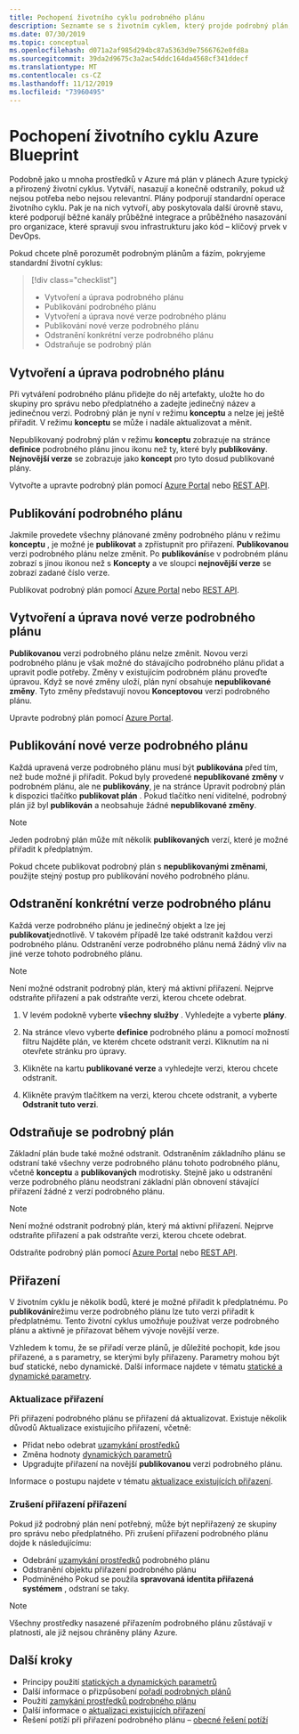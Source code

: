 ```yaml
---
title: Pochopení životního cyklu podrobného plánu
description: Seznamte se s životním cyklem, který projde podrobný plán, a podrobně o jednotlivých fázích.
ms.date: 07/30/2019
ms.topic: conceptual
ms.openlocfilehash: d071a2af985d294bc87a5363d9e7566762e0fd8a
ms.sourcegitcommit: 39da2d9675c3a2ac54ddc164da4568cf341ddecf
ms.translationtype: MT
ms.contentlocale: cs-CZ
ms.lasthandoff: 11/12/2019
ms.locfileid: "73960495"
---
```

# <a name="understand-the-lifecycle-of-an-azure-blueprint"></a>Pochopení životního cyklu Azure Blueprint

Podobně jako u mnoha prostředků v Azure má plán v plánech Azure typický a přirozený životní cyklus. Vytváří, nasazují a konečně odstranily, pokud už nejsou potřeba nebo nejsou relevantní.
Plány podporují standardní operace životního cyklu. Pak je na nich vytvoří, aby poskytovala další úrovně stavu, které podporují běžné kanály průběžné integrace a průběžného nasazování pro organizace, které spravují svou infrastrukturu jako kód – klíčový prvek v DevOps.

Pokud chcete plně porozumět podrobným plánům a fázím, pokryjeme standardní životní cyklus:

> [!div class="checklist"]
> - Vytvoření a úprava podrobného plánu
> - Publikování podrobného plánu
> - Vytvoření a úprava nové verze podrobného plánu
> - Publikování nové verze podrobného plánu
> - Odstranění konkrétní verze podrobného plánu
> - Odstraňuje se podrobný plán

## <a name="creating-and-editing-a-blueprint"></a>Vytvoření a úprava podrobného plánu

Při vytváření podrobného plánu přidejte do něj artefakty, uložte ho do skupiny pro správu nebo předplatného a zadejte jedinečný název a jedinečnou verzi. Podrobný plán je nyní v režimu **konceptu** a nelze jej ještě přiřadit. V režimu **konceptu** se může i nadále aktualizovat a měnit.

Nepublikovaný podrobný plán v režimu **konceptu** zobrazuje na stránce **definice** podrobného plánu jinou ikonu než ty, které byly **publikovány**. **Nejnovější verze** se zobrazuje jako **koncept** pro tyto dosud publikované plány.

Vytvořte a upravte podrobný plán pomocí [Azure Portal](../create-blueprint-portal.md#create-a-blueprint) nebo [REST API](../create-blueprint-rest-api.md#create-a-blueprint).

## <a name="publishing-a-blueprint"></a>Publikování podrobného plánu

Jakmile provedete všechny plánované změny podrobného plánu v režimu **konceptu** , je možné je **publikovat** a zpřístupnit pro přiřazení. **Publikovanou** verzi podrobného plánu nelze změnit.
Po **publikování**se v podrobném plánu zobrazí s jinou ikonou než s **Koncepty** a ve sloupci **nejnovější verze** se zobrazí zadané číslo verze.

Publikovat podrobný plán pomocí [Azure Portal](../create-blueprint-portal.md#publish-a-blueprint) nebo [REST API](../create-blueprint-rest-api.md#publish-a-blueprint).

## <a name="creating-and-editing-a-new-version-of-the-blueprint"></a>Vytvoření a úprava nové verze podrobného plánu

**Publikovanou** verzi podrobného plánu nelze změnit. Novou verzi podrobného plánu je však možné do stávajícího podrobného plánu přidat a upravit podle potřeby. Změny v existujícím podrobném plánu proveďte úpravou. Když se nové změny uloží, plán nyní obsahuje **nepublikované změny**. Tyto změny představují novou **Konceptovou** verzi podrobného plánu.

Upravte podrobný plán pomocí [Azure Portal](../create-blueprint-portal.md#edit-a-blueprint).

## <a name="publishing-a-new-version-of-the-blueprint"></a>Publikování nové verze podrobného plánu

Každá upravená verze podrobného plánu musí být **publikována** před tím, než bude možné ji přiřadit. Pokud byly provedené **nepublikované změny** v podrobném plánu, ale ne **publikovány**, je na stránce Upravit podrobný plán k dispozici tlačítko **publikovat plán** . Pokud tlačítko není viditelné, podrobný plán již byl **publikován** a neobsahuje žádné **nepublikované změny**.

> [!NOTE]
> Jeden podrobný plán může mít několik **publikovaných** verzí, které je možné přiřadit k předplatným.

Pokud chcete publikovat podrobný plán s **nepublikovanými změnami**, použijte stejný postup pro publikování nového podrobného plánu.

## <a name="deleting-a-specific-version-of-the-blueprint"></a>Odstranění konkrétní verze podrobného plánu

Každá verze podrobného plánu je jedinečný objekt a lze jej **publikovat**jednotlivě. V takovém případě lze také odstranit každou verzi podrobného plánu. Odstranění verze podrobného plánu nemá žádný vliv na jiné verze tohoto podrobného plánu.

> [!NOTE]
> Není možné odstranit podrobný plán, který má aktivní přiřazení. Nejprve odstraňte přiřazení a pak odstraňte verzi, kterou chcete odebrat.

1. V levém podokně vyberte **všechny služby** . Vyhledejte a vyberte **plány**.

1. Na stránce vlevo vyberte **definice** podrobného plánu a pomocí možností filtru Najděte plán, ve kterém chcete odstranit verzi. Kliknutím na ni otevřete stránku pro úpravy.

1. Klikněte na kartu **publikované verze** a vyhledejte verzi, kterou chcete odstranit.

1. Klikněte pravým tlačítkem na verzi, kterou chcete odstranit, a vyberte **Odstranit tuto verzi**.

## <a name="deleting-the-blueprint"></a>Odstraňuje se podrobný plán

Základní plán bude také možné odstranit. Odstraněním základního plánu se odstraní také všechny verze podrobného plánu tohoto podrobného plánu, včetně **konceptu** a **publikovaných** modrotisky. Stejně jako u odstranění verze podrobného plánu neodstraní základní plán obnovení stávající přiřazení žádné z verzí podrobného plánu.

> [!NOTE]
> Není možné odstranit podrobný plán, který má aktivní přiřazení. Nejprve odstraňte přiřazení a pak odstraňte verzi, kterou chcete odebrat.

Odstraňte podrobný plán pomocí [Azure Portal](../create-blueprint-portal.md#delete-a-blueprint) nebo [REST API](../create-blueprint-rest-api.md#delete-a-blueprint).

## <a name="assignments"></a>Přiřazení

V životním cyklu je několik bodů, které je možné přiřadit k předplatnému. Po **publikování**režimu verze podrobného plánu lze tuto verzi přiřadit k předplatnému. Tento životní cyklus umožňuje používat verze podrobného plánu a aktivně je přiřazovat během vývoje novější verze.

Vzhledem k tomu, že se přiřadí verze plánů, je důležité pochopit, kde jsou přiřazené, a s parametry, se kterými byly přiřazeny. Parametry mohou být buď statické, nebo dynamické. Další informace najdete v tématu [statické a dynamické parametry](parameters.md).

### <a name="updating-assignments"></a>Aktualizace přiřazení

Při přiřazení podrobného plánu se přiřazení dá aktualizovat. Existuje několik důvodů Aktualizace existujícího přiřazení, včetně:

- Přidat nebo odebrat [uzamykání prostředků](resource-locking.md)
- Změna hodnoty [dynamických parametrů](parameters.md#dynamic-parameters)
- Upgradujte přiřazení na novější **publikovanou** verzi podrobného plánu.

Informace o postupu najdete v tématu [aktualizace existujících přiřazení](../how-to/update-existing-assignments.md).

### <a name="unassigning-assignments"></a>Zrušení přiřazení přiřazení

Pokud již podrobný plán není potřebný, může být nepřiřazený ze skupiny pro správu nebo předplatného. Při zrušení přiřazení podrobného plánu dojde k následujícímu:

- Odebrání [uzamykání prostředků](resource-locking.md) podrobného plánu
- Odstranění objektu přiřazení podrobného plánu
- Podmíněného Pokud se použila **spravovaná identita přiřazená systémem** , odstraní se taky.

> [!NOTE]
> Všechny prostředky nasazené přiřazením podrobného plánu zůstávají v platnosti, ale již nejsou chráněny plány Azure.

## <a name="next-steps"></a>Další kroky

- Principy použití [statických a dynamických parametrů](parameters.md)
- Další informace o přizpůsobení [pořadí podrobných plánů](sequencing-order.md)
- Použití [zamykání prostředků podrobného plánu](resource-locking.md)
- Další informace o [aktualizaci existujících přiřazení](../how-to/update-existing-assignments.md)
- Řešení potíží při přiřazení podrobného plánu – [obecné řešení potíží](../troubleshoot/general.md)